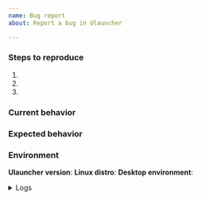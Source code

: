 ```yaml
---
name: Bug report
about: Report a bug in Ulauncher

---
```


<!--
  Hi there! Thank you for discovering and submitting an issue.

  Before you submit this, make sure that the issue doesn't already exist
  or if it is not closed.

  Otherwise, please fill in the items bellow and submit a new issue.
-->

### Steps to reproduce
1.
2.
3.

### Current behavior


### Expected behavior


### Environment
**Ulauncher version**:
**Linux distro**:
**Desktop environment**:

<details><summary>Logs</summary><pre>
  To get the logs please do the following:
  * Close the app
  * Run "ulauncher -v" from the console
  * Copy the output and paste here
</pre></details>
